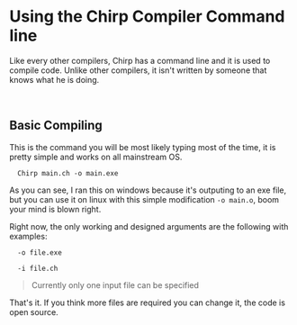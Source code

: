 # Using the Chirp Compiler Command line
Like every other compilers, Chirp has a command line and it is used
to compile code. Unlike other compilers, it isn't written by someone that knows what he is doing.

<br>

##  Basic Compiling
This is the command you will be most likely typing most of the time, it is
pretty simple and works on all mainstream OS.

```
  Chirp main.ch -o main.exe
```

As you can see, I ran this on windows because it's outputing to an exe file, but you can use it on linux with this simple
modification ``-o main.o``, boom your mind is blown right.

Right now, the only working and designed arguments are the following with examples:

```
  -o file.exe
```
```
  -i file.ch
```

> Currently only one input file can be specified

That's it. If you think more files are required you can change it, the code is open source.
